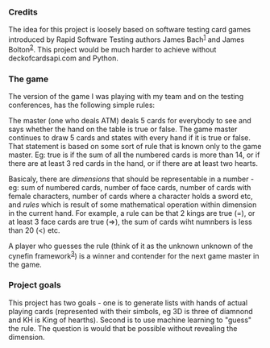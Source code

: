 ### Credits
The idea for this project is loosely based on software testing card games introduced by  Rapid Software Testing authors James Bach<sup>[1]</sup> and James Bolton<sup>[2]</sup>.
This project would be much harder to achieve without deckofcardsapi.com and Python.     

### The game
The version of the game I was playing with my team and on the testing conferences, has the following simple rules:

The  master (one who deals ATM) deals 5 cards for everybody to see and says whether the hand on the table is true or false. The game master continues to draw 5 cards and states with every hand if it is true or false. That statement is based on some sort of rule that is known only to the game master. Eg: true is if the sum of all the numbered cards is more than 14, or if there are at least 3 red cards in the hand, or if there are at least two hearts. 

Basicaly, there are _dimensions_ that should be representable in a number - eg: sum of numbered cards, number of face cards, number of cards with female characters, number of cards where a character holds a sword etc, and _rules_ which is result of some mathematical operation within dimension in the current hand. For example, a rule can be that 2 kings are true (=), or at least 3 face cards are true (=>), the sum of cards wiht numnbers is less than 20 (<) etc. 

A player who guesses the rule (think of it as the unknown unknown of the cynefin framework<sup>[3]</sup>) is a winner and contender for the next game master in the game.

### Project goals

This project has two goals - one is to generate lists with hands of actual playing cards (represented with their simbols, eg 3D is three of diamnond and KH is King of hearths). Second is to use machine learning to "guess" the rule. 
The question is would that be possible without revealing the dimension. 


[1]: http://blog.markpearl.co.za/assets/documents/exploratory-testing-with-playing-cards.pdf
[2]: http://www.bettertesting.co.uk/content/?p=438 
[3]: https://en.wikipedia.org/wiki/Cynefin_framework
 

